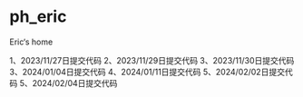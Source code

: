 # ph_eric
 Eric‘s home

1、2023/11/27日提交代码
2、2023/11/29日提交代码
3、2023/11/30日提交代码
3、2024/01/04日提交代码
4、2024/01/11日提交代码
5、2024/02/02日提交代码
5、2024/02/04日提交代码